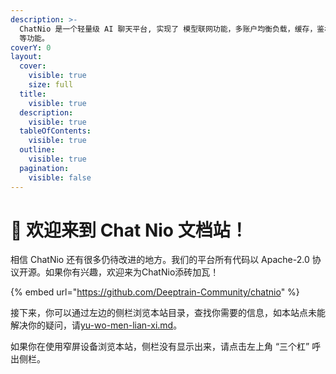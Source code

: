 ```yaml
---
description: >-
  ChatNio 是一个轻量级 AI 聊天平台, 实现了 模型联网功能，多账户均衡负载，缓存，鉴权系统，支持 Stream 实时响应，图像生成，对话记忆
  等功能。
coverY: 0
layout:
  cover:
    visible: true
    size: full
  title:
    visible: true
  description:
    visible: true
  tableOfContents:
    visible: true
  outline:
    visible: true
  pagination:
    visible: false
---
```


# 👋 欢迎来到 Chat Nio 文档站！

相信 ChatNio 还有很多仍待改进的地方。我们的平台所有代码以 Apache-2.0 协议开源。如果你有兴趣，欢迎来为ChatNio添砖加瓦！

{% embed url="https://github.com/Deeptrain-Community/chatnio" %}

接下来，你可以通过左边的侧栏浏览本站目录，查找你需要的信息，如本站点未能解决你的疑问，请[yu-wo-men-lian-xi.md](yu-wo-men-lian-xi.md "mention")。

如果你在使用窄屏设备浏览本站，侧栏没有显示出来，请点击左上角 “三个杠” 呼出侧栏。
